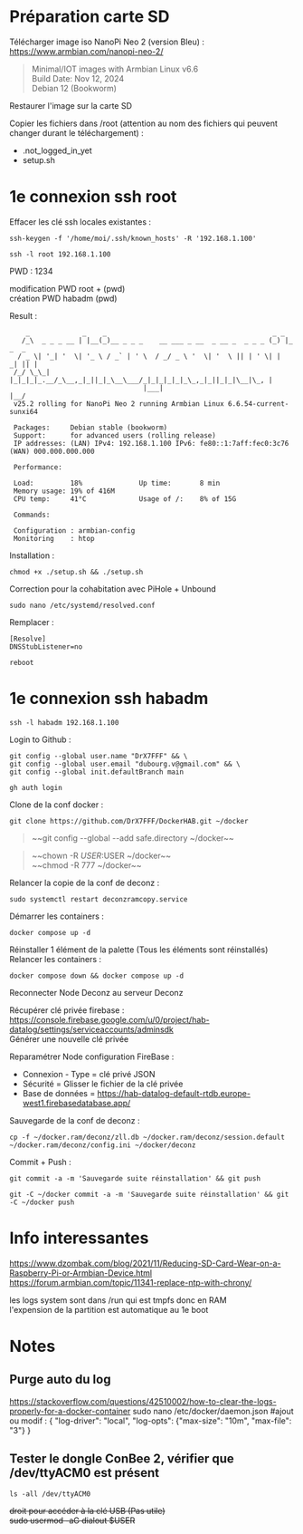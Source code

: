 # Préparation carte SD
Télécharger image iso NanoPi Neo 2 (version Bleu) :
https://www.armbian.com/nanopi-neo-2/
> Minimal/IOT images with Armbian Linux v6.6  
> Build Date: Nov 12, 2024  
> Debian 12 (Bookworm)  

Restaurer l'image sur la carte SD

Copier les fichiers dans /root (attention au nom des fichiers qui peuvent changer durant le téléchargement) :
* .not_logged_in_yet
* setup.sh

# 1e connexion ssh root
Effacer les clé ssh locales existantes :
```
ssh-keygen -f '/home/moi/.ssh/known_hosts' -R '192.168.1.100'
```
```
ssh -l root 192.168.1.100
```
PWD : 1234  
  
modification PWD root + (pwd)  
création PWD habadm (pwd) 

Result :
```
    _             _    _                                         _ _        
   /_\  _ _ _ __ | |__(_)__ _ _ _    __ ___ _ __  _ __ _  _ _ _ (_) |_ _  _ 
  / _ \| '_| '  \| '_ \ / _` | ' \  / _/ _ \ '  \| '  \ || | ' \| |  _| || |
 /_/ \_\_| |_|_|_|_.__/_\__,_|_||_|_\__\___/_|_|_|_|_|_\_,_|_||_|_|\__|\_, |
                                 |___|                                 |__/ 
 v25.2 rolling for NanoPi Neo 2 running Armbian Linux 6.6.54-current-sunxi64

 Packages:     Debian stable (bookworm)
 Support:      for advanced users (rolling release)
 IP addresses: (LAN) IPv4: 192.168.1.100 IPv6: fe80::1:7aff:fec0:3c76 (WAN) 000.000.000.000

 Performance:  

 Load:         18%           	Up time:       8 min	
 Memory usage: 19% of 416M   	
 CPU temp:     41°C           	Usage of /:    8% of 15G    	

 Commands: 

 Configuration : armbian-config
 Monitoring    : htop
```

Installation :
```
chmod +x ./setup.sh && ./setup.sh
```
Correction pour la cohabitation avec PiHole + Unbound
```
sudo nano /etc/systemd/resolved.conf
```
Remplacer :
```
[Resolve]
DNSStubListener=no
```
  
```
reboot
```

# 1e connexion ssh habadm
```
ssh -l habadm 192.168.1.100
```

Login to Github :
```
git config --global user.name "DrX7FFF" && \
git config --global user.email "dubourg.v@gmail.com" && \
git config --global init.defaultBranch main
```
```
gh auth login
```

Clone de la conf docker :
```
git clone https://github.com/DrX7FFF/DockerHAB.git ~/docker
```
> ~~git config --global --add safe.directory ~/docker~~

> ~~chown -R $USER:$USER ~/docker~~  
> ~~chmod -R 777 ~/docker~~  

Relancer la copie de la conf de deconz :
```
sudo systemctl restart deconzramcopy.service
```

Démarrer les containers :
```
docker compose up -d
```
Réinstaller 1 élément de la palette (Tous les éléments sont réinstallés)  
Relancer les containers :
```
docker compose down && docker compose up -d
```
Reconnecter Node Deconz au serveur Deconz  

Récupérer clé privée firebase :  
https://console.firebase.google.com/u/0/project/hab-datalog/settings/serviceaccounts/adminsdk  
Générer une nouvelle clé privée

Reparamétrer Node configuration FireBase :
- Connexion - Type = clé privé JSON  
- Sécurité = Glisser le fichier de la clé privée
- Base de données = https://hab-datalog-default-rtdb.europe-west1.firebasedatabase.app/  


Sauvegarde de la conf de deconz :
```
cp -f ~/docker.ram/deconz/zll.db ~/docker.ram/deconz/session.default ~/docker.ram/deconz/config.ini ~/docker/deconz
```
Commit + Push :
```
git commit -a -m 'Sauvegarde suite réinstallation' && git push
```
```
git -C ~/docker commit -a -m 'Sauvegarde suite réinstallation' && git -C ~/docker push
```

# Info interessantes
https://www.dzombak.com/blog/2021/11/Reducing-SD-Card-Wear-on-a-Raspberry-Pi-or-Armbian-Device.html  
https://forum.armbian.com/topic/11341-replace-ntp-with-chrony/

les logs system sont dans /run qui est tmpfs donc en RAM  
l'expension de la partition est automatique au 1e boot

# Notes
## Purge auto du log
https://stackoverflow.com/questions/42510002/how-to-clear-the-logs-properly-for-a-docker-container
sudo nano /etc/docker/daemon.json
	#ajout ou modif :
	{
	  "log-driver": "local",
	  "log-opts": {"max-size": "10m", "max-file": "3"}
	}

## Tester le dongle ConBee 2, vérifier que /dev/ttyACM0 est présent
```
ls -all /dev/ttyACM0  
```
~~droit pour accéder à la clé USB (Pas utile)~~  
~~sudo usermod -aG dialout $USER~~
